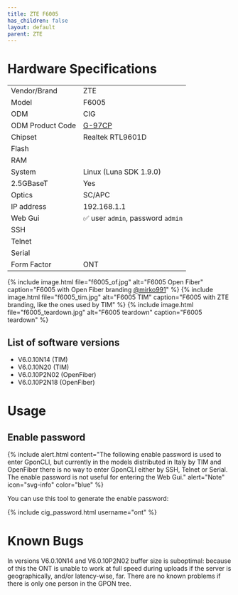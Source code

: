 ```yaml
---
title: ZTE F6005 
has_children: false
layout: default
parent: ZTE
---
```


# Hardware Specifications

|                  |                                   |
| ---------------- | --------------------------------- |
| Vendor/Brand     | ZTE                               |
| Model            | F6005                             |
| ODM              | CIG                               |
| ODM Product Code | [G-97CP](/ont-cig-g-97cp)         |
| Chipset          | Realtek RTL9601D                  |
| Flash            |                                   |
| RAM              |                                   |
| System           | Linux (Luna SDK 1.9.0)            |
| 2.5GBaseT        | Yes                               |
| Optics           | SC/APC                            |
| IP address       | 192.168.1.1                       |
| Web Gui          | ✅ user `admin`, password `admin` |
| SSH              |                                   |
| Telnet           |                                   |
| Serial           |                                   |
| Form Factor      | ONT                               |
 
{% include image.html file="f6005_of.jpg" alt="F6005 Open Fiber" caption="F6005 with Open Fiber branding <a href='https://forum.fibra.click/u/mirko991'>@mirko991</a>" %}
{% include image.html file="f6005_tim.jpg" alt="F6005 TIM" caption="F6005 with ZTE branding, like the ones used by TIM" %}
{% include image.html file="f6005_teardown.jpg" alt="F6005 teardown" caption="F6005 teardown" %}


## List of software versions
- V6.0.10N14 (TIM)
- V6.0.10N20 (TIM)
- V6.0.10P2N02 (OpenFiber)
- V6.0.10P2N18 (OpenFiber)

# Usage

## Enable password

{% include alert.html content="The following enable password is used to enter GponCLI, but currently in the models distributed in Italy by TIM and OpenFiber there is no way to enter GponCLI either by SSH, Telnet or Serial. The enable password is not useful for entering the Web Gui." alert="Note" icon="svg-info" color="blue" %}

You can use this tool to generate the enable password:

{% include cig_password.html username="ont" %}

# Known Bugs

In versions V6.0.10N14 and V6.0.10P2N02 buffer size is suboptimal: because of this the ONT is unable to work at full speed during uploads if the server is geographically, and/or latency-wise, far. There are no known problems if there is only one person in the GPON tree.
